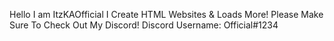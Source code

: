 Hello I am ItzKAOfficial
I Create HTML Websites & Loads More!
Please Make Sure To Check Out My Discord!
Discord Username: Official#1234
